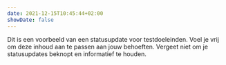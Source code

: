 ```yaml
---
date: 2021-12-15T10:45:44+02:00
showDate: false
---
```

Dit is een voorbeeld van een statusupdate voor testdoeleinden.
Voel je vrij om deze inhoud aan te passen aan jouw behoeften.
Vergeet niet om je statusupdates beknopt en informatief te houden.
